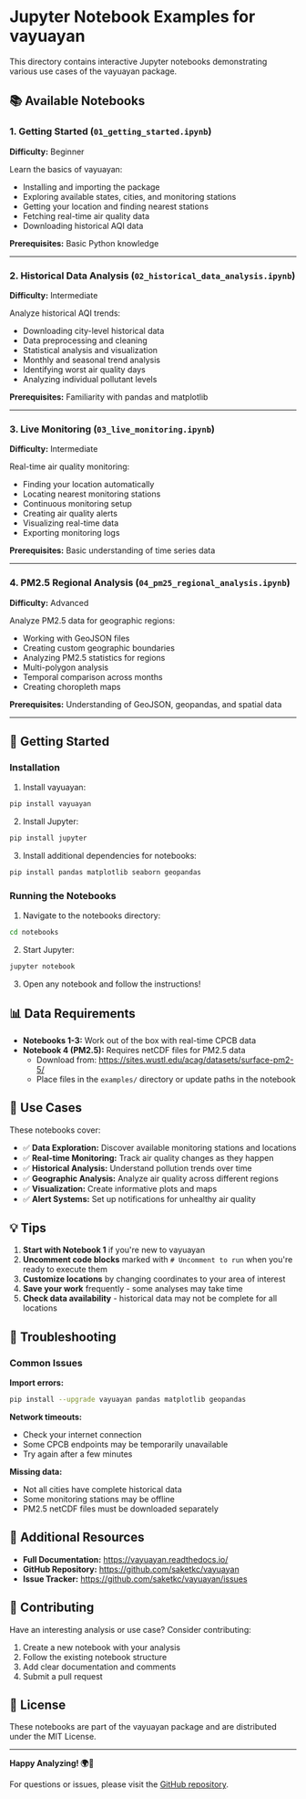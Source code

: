 # Jupyter Notebook Examples for vayuayan

This directory contains interactive Jupyter notebooks demonstrating various use cases of the vayuayan package.

## 📚 Available Notebooks

### 1. Getting Started (`01_getting_started.ipynb`)
**Difficulty:** Beginner

Learn the basics of vayuayan:
- Installing and importing the package
- Exploring available states, cities, and monitoring stations
- Getting your location and finding nearest stations
- Fetching real-time air quality data
- Downloading historical AQI data

**Prerequisites:** Basic Python knowledge

---

### 2. Historical Data Analysis (`02_historical_data_analysis.ipynb`)
**Difficulty:** Intermediate

Analyze historical AQI trends:
- Downloading city-level historical data
- Data preprocessing and cleaning
- Statistical analysis and visualization
- Monthly and seasonal trend analysis
- Identifying worst air quality days
- Analyzing individual pollutant levels

**Prerequisites:** Familiarity with pandas and matplotlib

---

### 3. Live Monitoring (`03_live_monitoring.ipynb`)
**Difficulty:** Intermediate

Real-time air quality monitoring:
- Finding your location automatically
- Locating nearest monitoring stations
- Continuous monitoring setup
- Creating air quality alerts
- Visualizing real-time data
- Exporting monitoring logs

**Prerequisites:** Basic understanding of time series data

---

### 4. PM2.5 Regional Analysis (`04_pm25_regional_analysis.ipynb`)
**Difficulty:** Advanced

Analyze PM2.5 data for geographic regions:
- Working with GeoJSON files
- Creating custom geographic boundaries
- Analyzing PM2.5 statistics for regions
- Multi-polygon analysis
- Temporal comparison across months
- Creating choropleth maps

**Prerequisites:** Understanding of GeoJSON, geopandas, and spatial data

---

## 🚀 Getting Started

### Installation

1. Install vayuayan:
```bash
pip install vayuayan
```

2. Install Jupyter:
```bash
pip install jupyter
```

3. Install additional dependencies for notebooks:
```bash
pip install pandas matplotlib seaborn geopandas
```

### Running the Notebooks

1. Navigate to the notebooks directory:
```bash
cd notebooks
```

2. Start Jupyter:
```bash
jupyter notebook
```

3. Open any notebook and follow the instructions!

## 📊 Data Requirements

- **Notebooks 1-3:** Work out of the box with real-time CPCB data
- **Notebook 4 (PM2.5):** Requires netCDF files for PM2.5 data
  - Download from: https://sites.wustl.edu/acag/datasets/surface-pm2-5/
  - Place files in the `examples/` directory or update paths in the notebook

## 🎯 Use Cases

These notebooks cover:

- ✅ **Data Exploration:** Discover available monitoring stations and locations
- ✅ **Real-time Monitoring:** Track air quality changes as they happen
- ✅ **Historical Analysis:** Understand pollution trends over time
- ✅ **Geographic Analysis:** Analyze air quality across different regions
- ✅ **Visualization:** Create informative plots and maps
- ✅ **Alert Systems:** Set up notifications for unhealthy air quality

## 💡 Tips

1. **Start with Notebook 1** if you're new to vayuayan
2. **Uncomment code blocks** marked with `# Uncomment to run` when you're ready to execute them
3. **Customize locations** by changing coordinates to your area of interest
4. **Save your work** frequently - some analyses may take time
5. **Check data availability** - historical data may not be complete for all locations

## 🔧 Troubleshooting

### Common Issues

**Import errors:**
```bash
pip install --upgrade vayuayan pandas matplotlib geopandas
```

**Network timeouts:**
- Check your internet connection
- Some CPCB endpoints may be temporarily unavailable
- Try again after a few minutes

**Missing data:**
- Not all cities have complete historical data
- Some monitoring stations may be offline
- PM2.5 netCDF files must be downloaded separately

## 📖 Additional Resources

- **Full Documentation:** https://vayuayan.readthedocs.io/
- **GitHub Repository:** https://github.com/saketkc/vayuayan
- **Issue Tracker:** https://github.com/saketkc/vayuayan/issues

## 🤝 Contributing

Have an interesting analysis or use case? Consider contributing:

1. Create a new notebook with your analysis
2. Follow the existing notebook structure
3. Add clear documentation and comments
4. Submit a pull request

## 📝 License

These notebooks are part of the vayuayan package and are distributed under the MIT License.

---

**Happy Analyzing! 🌍💚**

For questions or issues, please visit the [GitHub repository](https://github.com/saketkc/vayuayan).
